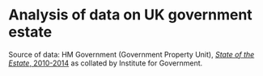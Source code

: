Analysis of data on UK government estate
============

Source of data: HM Government (Government Property Unit), [*State of the Estate*, 2010-2014](https://www.gov.uk/government/collections/state-of-the-estate) as collated by Institute for Government.

